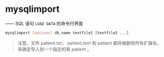 # mysqlimport
—— SQL 语句 `LOAD DATA` 的命令行界面

```sh
mysqlimport [options] db_name textfile1 [textfile2 ...]
```

> 注意，文件 patient.txt， patient.text 和 patient 都将被删除所有扩展名，来确定导入到一个指定的表 patient 。

